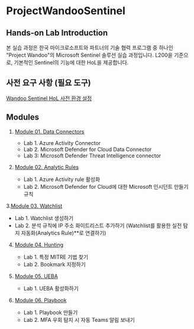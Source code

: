 # ProjectWandooSentinel

## Hands-on Lab Introduction
본 실습 과정은 한국 마이크로소프트와 파트너의 기술 협력 프로그램 중 하나인 "Project Wandoo"의 Microsoft Sentinel 솔루션 실습 과정입니다. L200을 기준으로, 기본적인 Sentinel의 기능에 대한 HoL을 제공합니다.  

## 사전 요구 사항 (필요 도구)
[Wandoo Sentinel HoL 사전 환경 설정](https://github.com/Kittiyayaong/ProjectWandooSentinel/blob/main/Wandoo%20Sentinel%20%EC%82%AC%EC%A0%84%20%EC%A4%80%EB%B9%84%EC%82%AC%ED%95%AD.md)

## Modules

1. [Module 01. Data Connectors](https://github.com/Kittiyayaong/ProjectWandooSentinel/blob/main/Module-01.Data%20Connectors.md)
   * Lab 1. Azure Activity Connector
   * Lab 2. Microsoft Defender for Cloud Data Connector
   * Lab 3: Microsoft Defender Threat Intelligence connector
     
2. [Module 02. Analytic Rules](https://github.com/Kittiyayaong/ProjectWandooSentinel/blob/main/Module-02.Anlytics%20Rules.md)
   * Lab 1. Azure Activity rule 활성화
   * Lab 2. Microsoft Defender for Cloud에 대한 Microsoft 인시던트 만들기 규칙
     
3.[Module 03. Watchlist](https://github.com/Kittiyayaong/ProjectWandooSentinel/blob/main/Module-03.Watchlists.md)
   * Lab 1. Watchlist 생성하기
   * Lab 2. 분석 규칙에 IP 주소 화이트리스트 추가하기 (Watchlist를 활용한 실전 탐지 자동화(Analytics Rule)**로 연결하기)
     
4. [Module 04. Hunting](https://github.com/Kittiyayaong/ProjectWandooSentinel/blob/main/Module-04.Hunting.md)
   * Lab 1. 특정 MITRE 기법 찾기
   * Lab 2. Bookmark 지정하기

5. [Module 05. UEBA](https://github.com/Kittiyayaong/ProjectWandooSentinel/blob/main/Module-05.UEBA.md)
   * Lab 1. UEBA 활성화하기
     
6. [Module 06. Playbook](https://github.com/Kittiyayaong/ProjectWandooSentinel/blob/main/Module-06.Playbook.md)
   * Lab 1. Playbook 만들기
   * Lab 2. MFA 우회 탐지 시 자동 Teams 알림 보내기
